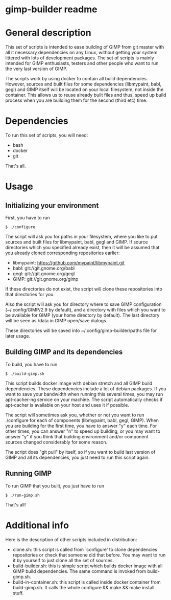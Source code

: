 gimp-builder readme
===================

# General description

This set of scripts is intended to ease building of GIMP from git master with
all it necessary dependencies on any Linux, without getting your system
littered with lots of development packages. The set of scripts is mainly
intended for GIMP enthusiasts, testers and other people who want to run the
very last version of GIMP.

The scripts work by using docker to contain all build dependencies.
However, sources and built files for some dependencies (libmypaint, babl, gegl)
and GIMP itself will be located on your local filesystem, not inside the
container. This allows us to reuse already built files and thus, speed up build
process when you are building them for the second (third etc) time.

# Dependencies

To run this set of scripts, you will need:

* bash
* docker
* git

That's all.

# Usage

## Initializing your environment

First, you have to run

    $ ./configure

The script will ask you for paths in your filesystem, where you like to put
sources and built files for libmypaint, babl, gegl and GIMP.
If source directories which you specified already exist, then it will be
assumed that you already cloned corresponding repositories earlier:

* libmypaint: https://github.com/mypaint/libmypaint.git
* babl: git://git.gnome.org/babl
* gegl: git://git.gnome.org/gegl
* GIMP: git://git.gnome.org/gimp

If these directories do not exist, the script will clone these repositories
into that directories for you.

Also the script will ask you for directory where to save GIMP configuration
(~/.config/GIMP/2.9 by default), and a directory with files which you want to
be available for GIMP (your home directory by default). The last directory will
be seen as /data in GIMP open/save dialogs.

These directories will be saved into ~/.config/gimp-builder/paths file for
later usage.

## Building GIMP and its dependencies

To build, you have to run

    $ ./build-gimp.sh

This script builds docker image with debian stretch and all GIMP build
dependencies. These dependencies include a lot of debian packages. If you want
to save your bandwidth when running this several times, you may run
apt-cacher-ng service on your machine. The script automatically checks if
apt-cacher is available on your host and uses it if possible.

The script will sometimes ask you, whether or not you want to run ./configure
for each of components (libmypaint, babl, gegl, GIMP). When you are building
for the first time, you have to answer "y" each time. For other times, you can
answer "n" to speed up building, or you may want to answer "y" if you think
that building environment and/or component sources changed considerably for
some reason.

The script does "git pull" by itself, so if you want to build last version of
GIMP and all its dependencies, you just need to run this script again.

## Running GIMP

To run GIMP that you built, you just have to run

    $ ./run-gimp.sh

That's all!

# Additional info

Here is the description of other scripts included in distribution:

* clone.sh: this script is called from `configure' to clone dependencies
  repositories or check that someone did that before. You may want to run it by
  yourself to just clone all the set of sources.
* build-builder.sh: this is simple script which builds docker image with all
  GIMP build dependencies. The same command is invoked from build-gimp.sh.
* build-in-container.sh: this script is called inside docker container from
  build-gimp.sh. It calls the whole configure && make && make install stuff.

